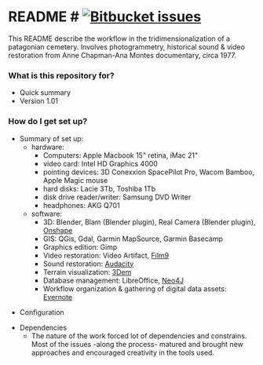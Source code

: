 # README # [![Bitbucket issues](https://img.shields.io/badge/issues-closed-green.svg)]()

This README describe the workflow in the tridimensionalization of a patagonian cemetery. Involves photogrammetry, historical sound & video restoration from Anne Chapman-Ana Montes documentary, circa 1977.

### What is this repository for? ###

* Quick summary
* Version 1.01

### How do I get set up? ###

- Summary of set up: 
    - hardware: 
         * Computers: Apple Macbook 15" retina, iMac 21"
         * video card: Intel HD Graphics 4000
         * pointing devices: 3D Conexxion SpacePilot Pro, Wacom Bamboo, Apple Magic mouse 
         * hard disks: Lacie 3Tb, Toshiba 1Tb
         * disk drive reader/writer: Samsung DVD Writer
         * headphones: AKG Q701
    * software: 
         * 3D: Blender, Blam (Blender plugin), Real Camera (Blender plugin), [Onshape](http://onshape.com/)
         * GIS: QGis, Gdal, Garmin MapSource, Garmin Basecamp
         * Graphics edition: Gimp
         * Video restoration: Video Artifact, [Film9](http://contact41766.wixsite.com/film9)
         * Sound restoration: [Audacity](http://www.audacityteam.org/)
         * Terrain visualization: [3Dem](http://www.hangsim.com/3dem/)
         * Database management: LibreOffice, [Neo4J](https://neo4j.com/)
         * Workflow organization & gathering of digital data assets: [Evernote](https://evernote.com/)
* Configuration
- Dependencies
    * The nature of the work forced lot of dependencies and constrains. Most of the issues -along the process- matured and brought new approaches and encouraged creativity in the tools used.